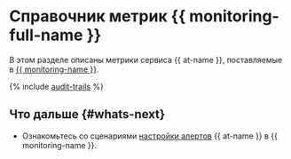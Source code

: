# Справочник метрик {{ monitoring-full-name }}

В этом разделе описаны метрики сервиса {{ at-name }}, поставляемые в [{{ monitoring-name }}](../../monitoring/).

{% include [audit-trails](../../_includes/monitoring/metrics-ref/audit-trails.md) %}

## Что дальше {#whats-next}

* Ознакомьтесь со сценариями [настройки алертов](../tutorials/alerts-monitoring.md) {{ at-name }} в {{ monitoring-name }}.

